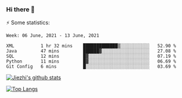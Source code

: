 ### Hi there 👋

⚡ Some statistics:

<!--START_SECTION:waka-->
```text
Week: 06 June, 2021 - 13 June, 2021

XML          1 hr 32 mins    █████████████▒░░░░░░░░░░░   52.90 % 
Java         47 mins         ██████▓░░░░░░░░░░░░░░░░░░   27.08 % 
SQL          12 mins         █▓░░░░░░░░░░░░░░░░░░░░░░░   07.19 % 
Python       11 mins         █▓░░░░░░░░░░░░░░░░░░░░░░░   06.69 % 
Git Config   6 mins          █░░░░░░░░░░░░░░░░░░░░░░░░   03.69 % 
```
<!--END_SECTION:waka-->

[![Jiezhi's github stats](https://github-readme-stats.vercel.app/api?username=Jiezhi&show_icons=true)](https://github.com/Jiezhi/github-readme-stats)

[![Top Langs](https://github-readme-stats.vercel.app/api/top-langs/?username=Jiezhi&hide=javascript,html)](https://github.com/Jiezhi/github-readme-stats)
<!--
**Jiezhi/Jiezhi** is a ✨ _special_ ✨ repository because its `README.md` (this file) appears on your GitHub profile.

Here are some ideas to get you started:

- 🔭 I’m currently working on ...
- 🌱 I’m currently learning ...
- 👯 I’m looking to collaborate on ...
- 🤔 I’m looking for help with ...
- 💬 Ask me about ...
- 📫 How to reach me: ...
- 😄 Pronouns: ...
- ⚡ Fun fact: ...
-->

